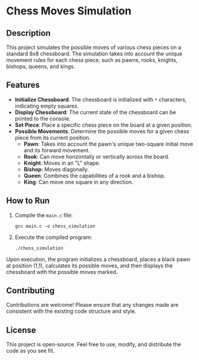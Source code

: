 # Chess Moves Simulation

## Description

This project simulates the possible moves of various chess pieces on a standard 8x8 chessboard. The simulation takes into account the unique movement rules for each chess piece, such as pawns, rooks, knights, bishops, queens, and kings.

## Features

- **Initialize Chessboard**: The chessboard is initialized with `*` characters, indicating empty squares.
- **Display Chessboard**: The current state of the chessboard can be printed to the console.
- **Set Piece**: Place a specific chess piece on the board at a given position.
- **Possible Movements**: Determine the possible moves for a given chess piece from its current position.
  - **Pawn**: Takes into account the pawn's unique two-square initial move and its forward movement.
  - **Rook**: Can move horizontally or vertically across the board.
  - **Knight**: Moves in an "L" shape.
  - **Bishop**: Moves diagonally.
  - **Queen**: Combines the capabilities of a rook and a bishop.
  - **King**: Can move one square in any direction.

## How to Run

1. Compile the `main.c` file:
   ```
   gcc main.c -o chess_simulation
   ```

2. Execute the compiled program:
   ```
   ./chess_simulation
   ```

Upon execution, the program initializes a chessboard, places a black pawn at position (1,1), calculates its possible moves, and then displays the chessboard with the possible moves marked.

## Contributing

Contributions are welcome! Please ensure that any changes made are consistent with the existing code structure and style.

## License

This project is open-source. Feel free to use, modify, and distribute the code as you see fit.

